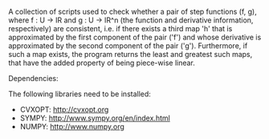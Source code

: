 A collection of scripts used to check whether a pair of step functions (f, g), where f : U -> IR and g : U -> IR^n (the function and derivative information, respectively) are consistent, i.e. if there exists a third map 'h' that is approximated by the first component of the pair ('f') and whose derivative is approximated by the second component of the pair ('g'). Furthermore, if such a map exists, the program returns the least and greatest such maps, that have the added property of being piece-wise linear.

Dependencies:

The following libraries need to be installed:

* CVXOPT: http://cvxopt.org
* SYMPY:  http://www.sympy.org/en/index.html
* NUMPY:  http://www.numpy.org
